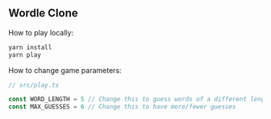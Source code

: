 ## Wordle Clone

How to play locally:

```sh
yarn install
yarn play
```

How to change game parameters:

```typescript
// src/play.ts

const WORD_LENGTH = 5 // Change this to guess words of a different length
const MAX_GUESSES = 6 // Change this to have more/fewer guesses
```
